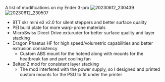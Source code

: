 A list of modifications on my Ender 3-pro
![20230612_230439](https://github.com/Karatekid38/Modified-Ender-3-Pro/assets/62526473/0bee9af6-594a-449b-99c7-1c2a5210b69c)
![20230612_230507](https://github.com/Karatekid38/Modified-Ender-3-Pro/assets/62526473/8ff0db04-0941-4d76-aed2-5bc57d032e2a)
- BTT skr mini e3 v2.0 for silent steppers and better surface quality
- PEI build plate for more warp-prone materials
- MicroSwiss Direct Drive exturuder for better surface quality and layer stacking
- Dragon Phaetus HF for high speed/volumetric capabilities and better extrusion consistency
  - Custom ABS mount for the hotend along with mounts for the heatbreak fan and part cooling fan
- Belted Z mod for consistent layer stacking
  - The mod interfered with the power supply, so I designed and printed custom mounts for the PSU to fit under the printer
